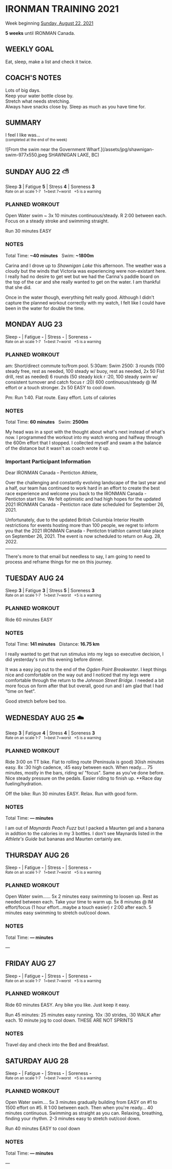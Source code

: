 # IRONMAN TRAINING 2021
Week beginning [Sunday, August 22, 2021](javascript:flick('sun');)

**5 weeks** until IRONMAN Canada.

## WEEKLY GOAL
Eat, sleep, make a list and check it twice.

## COACH'S NOTES
Lots of big days.   
Keep your water bottle close by.    
Stretch what needs stretching.    
Always have snacks close by. Sleep as much as you have time for.

## SUMMARY
I feel I like was...  
<sup>(completed at the end of the week)</sup>
<!-- GOOD TO GO! -->

![From the swim near the Government Wharf.](/assets/jpg/shawnigan-swim-977x550.jpeg SHAWNIGAN LAKE, BC)
## SUNDAY AUG 22 ⛅️
Sleep **3** | Fatigue **5** | Stress **4** | Soreness **3**  
<sup>Rate on an scale 1-7 &nbsp; 1=best 7=worst &nbsp; +5 is a warning</sup>

### PLANNED WORKOUT
Open Water swim ~ 3x 10 minutes continuous/steady. R 2:00 between each. Focus on a steady stroke and swimming straight. 

Run 30 minutes EASY

### NOTES
Total Time: **~40 minutes** &nbsp; Swim: **~1800m**

Carina and I drove up to _Shawnigan Lake_ this afternoon.  The weather was a cloudy but the winds that Victoria was experiencing were non-existant here.  I really had no desire to get wet but we had the Carina's paddle board on the top of the car and she really wanted to get on the water.  I am thankful that she did.

Once in the water though, everything felt really good.  Although I didn't capture the planned workout correctly with my watch, I felt like I could have been in the water for double the time.   
<!---->
## MONDAY AUG 23
Sleep **-** | Fatigue **-** | Stress **-** | Soreness **-**  
<sup>Rate on an scale 1-7 &nbsp; 1=best 7=worst &nbsp; +5 is a warning</sup>

### PLANNED WORKOUT
am: Short/direct commute to/from pool. 
5:30am: Swim 2500: 
3 rounds (100 steady free, rest as needed, 100 steady w/ buoy, rest as needed, 2x 50 Fist drill, rest as needed) 
6 rounds (50 steady kick r :20, 100 steady swim w/ consistent turnover and catch focus r :20)
600 continuous/steady @ IM effort or a touch stronger. 
2x 50 EASY to cool down.

Pm: Run 1:40. Flat route. Easy effort. Lots of calories

### NOTES
Total Time: **60 minutes** &nbsp; Swim: **2500m**

My head was in a spot with the thought about what's next instead of what's now.  I programmed the workout into my watch wrong and halfway through the 600m effort that I stopped.  I collected myself and swam a the balance of the distance but it wasn't as coach wrote it up.

<!---->
### Important Participant Information
Dear IRONMAN Canada – Penticton Athlete, 

Over the challenging and constantly evolving landscape of the last year and a half, our team has continued to work hard in an effort to create the best race experience and welcome you back to the IRONMAN Canada - Penticton start line. We felt optimistic and had high hopes for the updated 2021 IRONMAN Canada - Penticton race date scheduled for September 26, 2021. 

Unfortunately, due to the updated British Columbia Interior Health restrictions for events hosting more than 100 people, we regret to inform you that the 2021 IRONMAN Canada - Penticton triathlon cannot take place on September 26, 2021. The event is now scheduled to return on Aug. 28, 2022. 

---
There's more to that email but needless to say, I am going to need to process and reframe things for me on this journey.

<!---->
## TUESDAY AUG 24
Sleep **3** | Fatigue **3** | Stress **5** | Soreness **3**  
<sup>Rate on an scale 1-7 &nbsp; 1=best 7=worst &nbsp; +5 is a warning</sup>

### PLANNED WORKOUT
Ride 60 minutes EASY

### NOTES
Total Time: **141 minutes** &nbsp; Distance: **16.75 km**

I really wanted to get that run stimulus into my legs so executive decision, I did yesterday's run this evening before dinner.

It was a easy jog out to the end of the _Ogden Point Breakwater_.  I kept things nice and comfortable on the way out and I noticed that my legs were comfortable through the return to the _Johnson Street Bridge_.  I needed a bit more focus on form after that but overall, good run and I am glad that I had "time on feet".

Good stretch before bed too.
<!---->
## WEDNESDAY AUG 25 ☁️
Sleep **3** | Fatigue **4** | Stress **4** | Soreness **3**  
<sup>Rate on an scale 1-7 &nbsp; 1=best 7=worst &nbsp; +5 is a warning</sup>

### PLANNED WORKOUT
Ride 3:00 on TT bike. Flat to rolling route (Peninsula is good) 
30ish minutes easy. 8x :30 high cadence, :45 easy between each. When ready....
75 minutes, mostly in the bars, riding w/ "focus". Same as you've done before. Nice steady pressure on the pedals. 
Easier riding to finish up. 
**Race day fueling/hydration.

Off the bike: Run 30 minutes EASY. Relax. Run with good form.

### NOTES
Total Time: **&mdash; minutes**

I am out of _Maynards Peach Fuzz_ but I packed a Maurten gel and a banana in addtion to the calories in my 3 bottles.  I don't see Maynards listed in the _Athlete's Guide_ but bananas and Maurten certainly are.

<!---->
## THURSDAY AUG 26
Sleep **-** | Fatigue **-** | Stress **-** | Soreness **-**  
<sup>Rate on an scale 1-7 &nbsp; 1=best 7=worst &nbsp; +5 is a warning</sup>

### PLANNED WORKOUT
Open Water swim......
5x 2 minutes easy swimming to loosen up. Rest as needed between each. Take your time to warm up. 
5x 8 minutes @ IM effort/focus (1 hour effort...maybe a touch easier) r 2:00 after each. 
5 minutes easy swimming to stretch out/cool down.

### NOTES
Total Time: **&mdash; minutes**

&mdash; 


<!---->
## FRIDAY AUG 27
Sleep **-** | Fatigue **-** | Stress **-** | Soreness **-**  
<sup>Rate on an scale 1-7 &nbsp; 1=best 7=worst &nbsp; +5 is a warning</sup>

### PLANNED WORKOUT
Ride 60 minutes EASY. Any bike you like. Just keep it easy.

Run 45 minutes: 25 minutes easy running. 10x :30 strides, :30 WALK after each. 10 minute jog to cool down.
THESE ARE NOT SPRINTS​

### NOTES
Travel day and check into the Bed and Breakfast.


<!---->
## SATURDAY AUG 28
Sleep **-** | Fatigue **-** | Stress **-** | Soreness **-**  
<sup>Rate on an scale 1-7 &nbsp; 1=best 7=worst &nbsp; +5 is a warning</sup>

### PLANNED WORKOUT
Open Water swim....
5x 3 minutes gradually building from EASY on #1 to 1500 effort on #5. R 1:00 between each. Then when you're ready...
40 minutes continuous. Swimming as straight as you can. Relaxing, breathing, finding your rhythm. 
2-3 minutes easy to stretch out/cool down.

Run 40 minutes EASY to cool down

### NOTES
Total Time: **&mdash; minutes**

&mdash; 


<!---->
